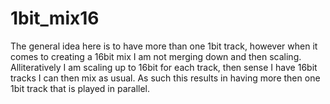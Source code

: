 # 1bit_mix16

The general idea here is to have more than one 1bit track, however when it comes to creating a 16bit mix I am not merging down and then scaling. Alliteratively I am scaling up to 16bit for each track, then sense I have 16bit tracks I can then mix as usual. As such this results in having more then one 1bit track that is played in parallel.
